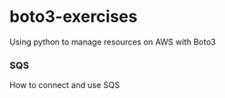 # boto3-exercises
Using python to manage resources on AWS with Boto3

### SQS
How to connect and use SQS
